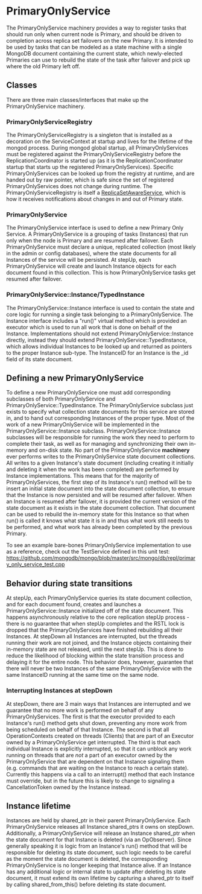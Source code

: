 # PrimaryOnlyService

The PrimaryOnlyService machinery provides a way to register tasks that should run only when current
node is Primary, and should be driven to completion across replica set failovers on the new
Primary. It is intended to be used by tasks that can be modeled as a state machine with a single
MongoDB document containing the current state, which newly-elected Primaries can use to rebuild the
state of the task after failover and pick up where the old Primary left off.

## Classes

There are three main classes/interfaces that make up the PrimaryOnlyService machinery.

### PrimaryOnlyServiceRegistry

The PrimaryOnlyServiceRegistry is a singleton that is installed as a decoration on the
ServiceContext at startup and lives for the lifetime of the mongod process.  During mongod global
startup, all PrimaryOnlyServices must be registered against the PrimaryOnlyServiceRegistry before
the ReplicationCoordinator is started up (as it is the ReplicationCoordinator startup that starts up
the registered PrimaryOnlyServices). Specific PrimaryOnlyServices can be looked up from the registry
at runtime, and are handed out by raw pointer, which is safe since the set of registered
PrimaryOnlyServices does not change during runtime.  The PrimaryOnlyServiceRegistry is itself a
[ReplicaSetAwareService](../src/mongo/db/repl/README.md#ReplicaSetAwareService-interface), which is
how it receives notifications about changes in and out of Primary state.

### PrimaryOnlyService

The PrimaryOnlyService interface is used to define a new Primary Only Service.  A PrimaryOnlyService
is a grouping of tasks (Instances) that run only when the node is Primary and are resumed after
failover.  Each PrimaryOnlyService must declare a unique, replicated collection (most likely in the
admin or config databases), where the state documents for all Instances of the service will be
persisted.  At stepUp, each PrimaryOnlyService will create and launch Instance objects for each
document found in this collection. This is how PrimaryOnlyService tasks get resumed after failover.


### PrimaryOnlyService::Instance/TypedInstance

The PrimaryOnlyService::Instance interface is used to contain the state and core logic for running a
single task belonging to a PrimaryOnlyService. The Instance interface includes a "run()" virtual
method which is provided an executor which is used to run all work that is done on behalf of the
Instance. Implementations should not extend PrimaryOnlyService::Instance directly, instead they
should extend PrimaryOnlyService::TypedInstance, which allows individual Instances to be looked up
and returned as pointers to the proper Instance sub-type. The InstanceID for an Instance is the _id
field of its state document.


## Defining a new PrimaryOnlyService

To define a new PrimaryOnlyService one must add corresponding subclasses of both PrimaryOnlyService
and PrimaryOnlyService::TypedInstance.  The PrimaryOnlyService subclass just exists to specify what
collection state documents for this service are stored in, and to hand out corresponding Instances
of the proper type.  Most of the work of a new PrimaryOnlyService will be implemented in the
PrimaryOnlyService::Instance subclass. PrimaryOnlyService::Instance subclasses will be responsible
for running the work they need to perform to complete their task, as well as for managing and
synchronizing their own in-memory and on-disk state. No part of the PrimaryOnlyService **machinery**
ever performs writes to the PrimaryOnlyService state document collections.  All writes to a given
Instance's state document (including creating it initially and deleting it when the work has been
completed) are performed by Instance implementations.  This means that for the majority of
PrimaryOnlyServices, the first step of its Instance's run() method will be to insert an initial
state document into the state document collection, to ensure that the Instance is now persisted and
will be resumed after failover.  When an Instance is resumed after failover, it is provided the
current version of the state document as it exists in the state document collection.  That document
can be used to rebuild the in-memory state for this Instance so that when run() is called it knows
what state it is in and thus what work still needs to be performed, and what work has already been
completed by the previous Primary.

To see an example bare-bones PrimaryOnlyService implementation to use as a reference, check out the
TestService defined in this unit test: https://github.com/mongodb/mongo/blob/master/src/mongo/db/repl/primary_only_service_test.cpp


## Behavior during state transitions

At stepUp, each PrimaryOnlyService queries its state document collection, and for each document
found, creates and launches a PrimaryOnlyService::Instance initialized off of the state
document. This happens asynchronously relative to the core replication stepUp process - there is no
guarantee that when stepUp completes and the RSTL lock is dropped that the PrimaryOnlyServices have
finished rebuilding all their Instances. At stepDown all Instances are interrupted, but the threads
running their work are not joined, and the Instance objects containing their in-memory state are not
released, until the next stepUp. This is done to reduce the likelihood of blocking within the state
transition process and delaying it for the entire node. This behavior does, however, guarantee that
there will never be two Instances of the same PrimaryOnlyService with the same InstanceID running at
the same time on the same node.

### Interrupting Instances at stepDown

At stepDown, there are 3 main ways that Instances are interrupted and we guarantee that no more work
is performed on behalf of any PrimaryOnlyServices.  The first is that the executor provided to each
Instance's run() method gets shut down, preventing any more work from being scheduled on behalf of
that Instance.  The second is that all OperationContexts created on threads (Clients) that are part
of an Executor owned by a PrimaryOnlyService get interrupted. The third is that each individual
Instance is explicitly interrupted, so that it can unblock any work running on threads that are
*not* a part of an executor owned by the PrimaryOnlyService that are dependent on that Instance
signaling them (e.g. commands that are waiting on the Instance to reach a certain state). Currently
this happens via a call to an interrupt() method that each Instance must override, but in the future
this is likely to change to signaling a CancellationToken owned by the Instance instead.

## Instance lifetime

Instances are held by shared_ptr in their parent PrimaryOnlyService. Each PrimaryOnlyService
releases all Instance shared_ptrs it owns on stepDown.  Additionally, a PrimaryOnlyService will
release an Instance shared_ptr when the state document for that Instance is deleted (via an
OpObserver).  Since generally speaking it is logic from an Instance's run() method that will be
responsible for deleting its state document, such logic needs to be careful as the moment the state
document is deleted, the corresponding PrimaryOnlyService is no longer keeping that Instance alive.
If an Instance has any additional logic or internal state to update after deleting its state
document, it must extend its own lifetime by capturing a shared_ptr to itself by calling
shared_from_this() before deleting its state document.
